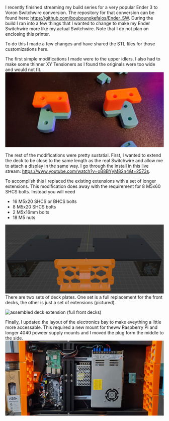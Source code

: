 I recently finished streaming my build series for a very popular Ender 3 to Voron Switchwire conversion. The repository for that conversion can be found here: https://github.com/boubounokefalos/Ender_SW. During the build I ran into a few things that I wanted to change to make my Ender Switchwire more like my actual Switchwire. Note that I do not plan on enclosing this printer.

To do this I made a few changes and have shared the STL files for those customizations here.

The first simple modifications I made were to the upper idlers. I also had to make some thinner XY Tensioners as I found the originals were too wide and would not fit.
![custom upper idlers](Images/5.jpg)

The rest of the modifications were pretty sustatial.  First, I wanted to extend the deck to be close to the same length as the real Switchwire and allow me to attach a display in the same way. I go through the install in this live stream: https://www.youtube.com/watch?v=oB8BYyM82n4&t=2573s.

To accomplish this I replaced the existing extensions with a set of longer extensions. This modification does away with the requirement for 8 M5x60 SHCS bolts. Instead you will need 
  - 16 M5x20 SHCS or BHCS bolts
  - 8 M5x20 SHCS bolts
  - 2 M5x16mm bolts
  - 18 M5 nuts

![extended deck parts](Images/6.png)
There are two sets of deck plates.  One set is a full replacement for the front decks, the other is just a set of extensions (pictured).

![assembled deck extension](Images/3.jpg)
(full front decks)

Finally, I updated the layout of the electronics bay to make eveything a little more accessable. This required a new mount for theww Raspberry Pi and longer 4040 poweer supply mounts and I moved the plug form the middle to the side.
![electronics bay layout](Images/2.jpg)

